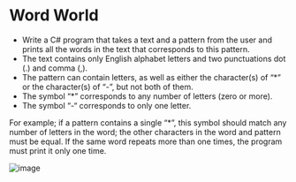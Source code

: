 # Word World

- Write a C# program that takes a text and a pattern from the user and prints all the words in the text that corresponds to this pattern.
- The text contains only English alphabet letters and two punctuations dot (.) and comma (,).
- The pattern can contain letters, as well as either the character(s) of “*” or the character(s) of “-”, but not both of them.
- The symbol “*” corresponds to any number of letters (zero or more).
- The symbol “-“ corresponds to only one letter.

For example; if a pattern contains a single “*”, this symbol should match any number of letters in the word; the other characters in the word and pattern must be equal.
If the same word repeats more than one times, the program must print it only one time.

![image](https://user-images.githubusercontent.com/73431932/226406144-d2634641-11f5-4e0a-ae7e-117eff5c7de2.png)
